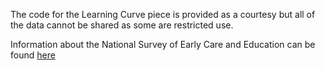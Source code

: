 The code for the Learning Curve piece is provided as a courtesy but all of the data cannot be shared as some are restricted use. 

Information about the National Survey of Early Care and Education can be found [here](https://www.norc.org/Research/Projects/Pages/national-survey-of-early-care-and-education.aspx)
